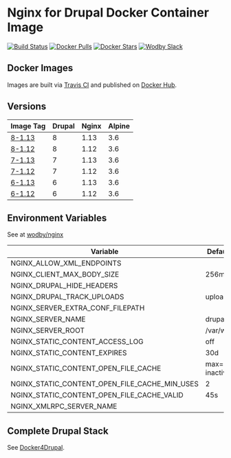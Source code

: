 # Nginx for Drupal Docker Container Image

[![Build Status](https://travis-ci.org/wodby/drupal-nginx.svg?branch=master)](https://travis-ci.org/wodby/drupal-nginx)
[![Docker Pulls](https://img.shields.io/docker/pulls/wodby/drupal-nginx.svg)](https://hub.docker.com/r/wodby/drupal-nginx)
[![Docker Stars](https://img.shields.io/docker/stars/wodby/drupal-nginx.svg)](https://hub.docker.com/r/wodby/drupal-nginx)
[![Wodby Slack](http://slack.wodby.com/badge.svg)](http://slack.wodby.com)

## Docker Images

Images are built via [Travis CI](https://travis-ci.org/wodby/drupal-nginx) and published on [Docker Hub](https://hub.docker.com/r/wodby/drupal-nginx). 

## Versions

| Image Tag                                                                     | Drupal | Nginx | Alpine |
| ----------------------------------------------------------------------------- | ------ | ----- | ------ |
| [8-1.13](https://github.com/wodby/drupal-nginx/tree/master/8/1.13/Dockerfile) | 8      | 1.13  | 3.6    |
| [8-1.12](https://github.com/wodby/drupal-nginx/tree/master/8/1.12/Dockerfile) | 8      | 1.12  | 3.6    |
| [7-1.13](https://github.com/wodby/drupal-nginx/tree/master/7/1.13/Dockerfile) | 7      | 1.13  | 3.6    |
| [7-1.12](https://github.com/wodby/drupal-nginx/tree/master/7/1.12/Dockerfile) | 7      | 1.12  | 3.6    |
| [6-1.13](https://github.com/wodby/drupal-nginx/tree/master/6/1.13/Dockerfile) | 6      | 1.13  | 3.6    |
| [6-1.12](https://github.com/wodby/drupal-nginx/tree/master/6/1.12/Dockerfile) | 6      | 1.12  | 3.6    |

## Environment Variables

See at [wodby/nginx](https://github.com/wodby/nginx)

| Variable                                      | Default Value          | Description |
| --------------------------------------------- | ---------------------- | ----------- |
| NGINX_ALLOW_XML_ENDPOINTS                     |                        |             |
| NGINX_CLIENT_MAX_BODY_SIZE                    | 256m                   |             |
| NGINX_DRUPAL_HIDE_HEADERS                     |                        |             |
| NGINX_DRUPAL_TRACK_UPLOADS                    | uploads 60s            |             |
| NGINX_SERVER_EXTRA_CONF_FILEPATH              |                        |             |
| NGINX_SERVER_NAME                             | drupal                 |             |
| NGINX_SERVER_ROOT                             | /var/www/html          |             |
| NGINX_STATIC_CONTENT_ACCESS_LOG               | off                    |             |
| NGINX_STATIC_CONTENT_EXPIRES                  | 30d                    |             |
| NGINX_STATIC_CONTENT_OPEN_FILE_CACHE          | max=3000 inactive=120s |             |
| NGINX_STATIC_CONTENT_OPEN_FILE_CACHE_MIN_USES | 2                      |             |
| NGINX_STATIC_CONTENT_OPEN_FILE_CACHE_VALID    | 45s                    |             |
| NGINX_XMLRPC_SERVER_NAME                      |                        |             |

## Complete Drupal Stack

See [Docker4Drupal](https://github.com/wodby/docker4drupal).
